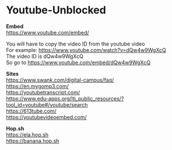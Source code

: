 # Youtube-Unblocked

**Embed** <br>
https://www.youtube.com/embed/ <br>

You will have to copy the video ID from the youtube video <br>
For example: https://www.youtube.com/watch?v=dQw4w9WgXcQ <br>
The video ID is dQw4w9WgXcQ <br>
So go to https://www.youtube.com/embed/dQw4w9WgXcQ <br>

**Sites** <br>
https://www.swank.com/digital-campus/faq/ <br>
https://en.mygomp3.com/ <br>
https://youtubetranscript.com/ <br>
https://www.edu-apps.org/lti_public_resources/?tool_id=youtube#/youtube/search <br>
https://613tube.com/ <br>
https://youtubevideoembed.com/ <br>

**Hop.sh** <br>
https://ela.hop.sh <br>
https://banana.hop.sh <br>
